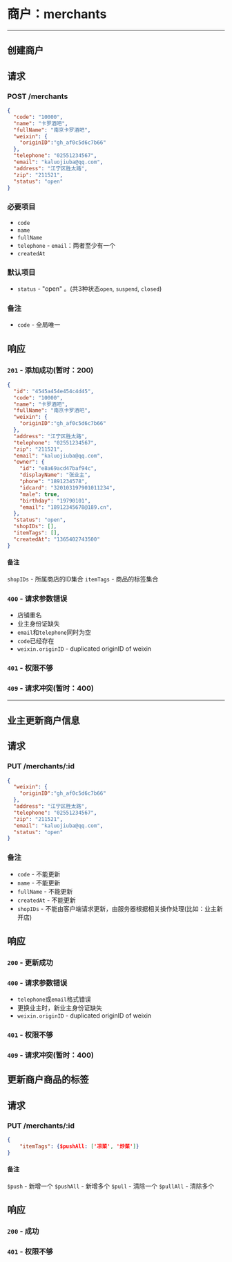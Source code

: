 # 商户：merchants
***

## 创建商户
## 请求
### POST /merchants
```json
{
  "code": "10000",
  "name": "卡罗酒吧",
  "fullName": "南京卡罗酒吧",
  "weixin": {
    "originID":"gh_af0c5d6c7b66"  
  },
  "telephone": "02551234567",
  "email": "kaluojiuba@qq.com",
  "address": "江宁区胜太路",
  "zip": "211521",
  "status": "open"
}
```
### 必要项目
* `code`
* `name`
* `fullName`
* `telephone` - `email`：两者至少有一个
* `createdAt`

### 默认项目
* `status` - "open" 。(共3种状态`open`, `suspend`, `closed`)

### 备注
* `code` - 全局唯一

## 响应
### `201` - 添加成功(暂时：200)
```json
{
  "id": "4545a454e454c4d45",
  "code": "10000",
  "name": "卡罗酒吧",
  "fullName": "南京卡罗酒吧",
  "weixin": {
    "originID":"gh_af0c5d6c7b66"  
  },
  "address": "江宁区胜太路",
  "telephone": "02551234567",
  "zip": "211521",
  "email": "kaluojiuba@qq.com",
  "owner": {
    "id": "e8a69acd47baf94c",
    "displayName": "张业主",
    "phone": "1891234578",
    "idcard": "320103197901011234",
    "male": true,
    "birthday": "19790101",
    "email": "18912345678@189.cn",
  },
  "status": "open",
  "shopIDs": [],
  "itemTags": [],
  "createdAt": "1365402743500"
}
```
#### 备注
`shopIDs` - 所属商店的ID集合
`itemTags` - 商品的标签集合

### `400` - 请求参数错误
* 店铺重名
* 业主身份证缺失
* `email`和`telephone`同时为空
* `code`已经存在
* `weixin.originID` - duplicated originID of weixin

### `401` - 权限不够
### `409` - 请求冲突(暂时：400)
***

## 业主更新商户信息
## 请求
### PUT /merchants/:id
```json
{
  "weixin": {
    "originID":"gh_af0c5d6c7b66"  
  },
  "address": "江宁区胜太路",
  "telephone": "02551234567",
  "zip": "211521",
  "email": "kaluojiuba@qq.com",
  "status": "open"
}
```
### 备注
* `code` - 不能更新
* `name` - 不能更新
* `fullName` - 不能更新
* `createdAt` - 不能更新
* `shopIDs` - 不能由客户端请求更新，由服务器根据相关操作处理(比如：业主新开店)

## 响应
### `200` - 更新成功
### `400` - 请求参数错误
* `telephone`或`email`格式错误
* 更换业主时，新业主身份证缺失
* `weixin.originID` - duplicated originID of weixin

### `401` - 权限不够
### `409` - 请求冲突(暂时：400)

## 更新商户商品的标签
## 请求
### PUT /merchants/:id
```json
{
	"itemTags": {$pushAll: ['凉菜', '炒菜']}
}
```

#### 备注
`$push` - 新增一个
`$pushAll` - 新增多个
`$pull` - 清除一个
`$pullAll` - 清除多个

## 响应
### `200` - 成功
### `401` - 权限不够